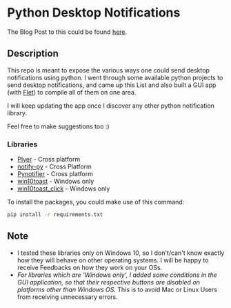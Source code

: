 # Python Desktop Notifications

The Blog Post to this could be found [here]().

## Description

This repo is meant to expose the various ways one could send desktop notifications using python.
I went through some available python projects to send desktop notifications, and came up this List and also built a GUI app (with [Flet](https://flet.dev)) to compile all of them on one area.

I will keep updating the app once I discover any other python notification library.

Feel free to make suggestions too :)

### Libraries 

- [Plyer](https://github.com/kivy/plyer) - Cross platform
- [notify-py](https://github.com/ms7m/notify-py) - Cross Platform
- [Pynotifier](https://github.com/YuriyLisovskiy/pynotifier) - Cross platform
- [win10toast](https://github.com/jithurjacob/Windows-10-Toast-Notifications) - Windows only
- [win10toast_click](https://github.com/vardecab/win10toast-click) - Windows only

To install the packages, you could make use of this command:

```bash
pip install -r requirements.txt
```

## Note
- I tested these libraries only on Windows 10, so I don't/can't know exactly how they will behave on other operating systems. I will be happy to receive Feedbacks on how they work on your OSs.
- _For libraries which are 'Windows only', I added some conditions in the GUI application, so that their respective buttons are disabled on platforms other than Windows OS._ This is to avoid Mac or Linux Users from receiving unnecessary errors.


